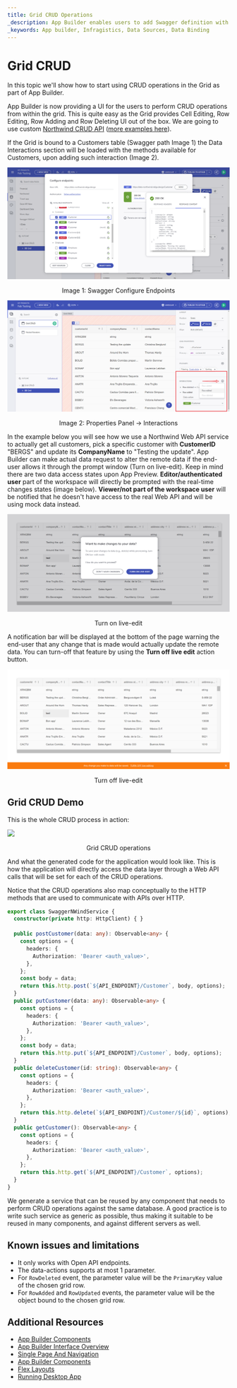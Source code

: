 ```yaml
---
title: Grid CRUD Operations
_description: App Builder enables users to add Swagger definition with endpoints, authentication and parameters
_keywords: App builder, Infragistics, Data Sources, Data Binding
---
```


# Grid CRUD
In this topic we'll show how to start using CRUD operations in the Grid as part of App Builder.

App Builder is now providing a UI for the users to perform CRUD operations from within the grid. This is quite easy as the Grid provides Cell Editing, Row Editing, Row Adding and Row Deleting UI out of the box. We are going to use custom [Northwind CRUD API](https://data-northwind.indigo.design/swagger/index.html) ([more examples here](https://github.com/IgniteUI/app-builder-docfx/wiki/CRUD-API-Examples#northwind-crud-api)).

If the Grid is bound to a Customers table (Swagger path Image 1) the Data Interactions section will be loaded with the methods available for Customers, upon adding such interaction (Image 2).

<img class="box-shadow" src="../images/using-data-in-your-app/swagger-customers-api.png" />
<p style="text-align:center;">Image 1: Swagger Configure Endpoints</p>

<img class="box-shadow" src="../images/using-data-in-your-app/adding-data-interaction.png" />
<p style="text-align:center;">Image 2: Properties Panel -> Interactions</p>

In the example below you will see how we use a Northwind Web API service to actually get all customers, pick a specific customer with **CustomerID** "BERGS" and update its **CompanyName** to "Testing the update". App Builder can make actual data request to alter the remote data if the end-user allows it through the prompt window (Turn on live-edit). Keep in mind there are two data access states upon App Preview. **Editor/authenticated user** part of the workspace will directly be prompted with the real-time changes states (image below). **Viewer/not part of the workspace user** will be notified that he doesn't have access to the real Web API and will be using mock data instead.

<img class="box-shadow" src="../images/using-data-in-your-app/want-to-make-any-changes-question.png" />
<p style="text-align:center;">Turn on live-edit</p>

A notification bar will be displayed at the bottom of the page warning the end-user that any change that is made would actually update the remote data. You can turn-off that feature by using the **Turn off live edit** action button.


<img class="box-shadow" src="../images/using-data-in-your-app/turn-off-live-update.png" />
<p style="text-align:center;">Turn off live-edit</p>

## Grid CRUD Demo

This is the whole CRUD process in action:

<img class="box-shadow" src="../images/using-data-in-your-app/Grid-CRUD.gif" />
<p style="text-align:center;">Grid CRUD operations</p>

And what the generated code for the application would look like. This is how the application will directly access the data layer through a Web API calls that will be set for each of the CRUD operations.

Notice that the CRUD operations also map conceptually to the HTTP methods that are used to communicate with APIs over HTTP.

```ts
export class SwaggerNWindService {
  constructor(private http: HttpClient) { }

  public postCustomer(data: any): Observable<any> {
    const options = {
      headers: {
        Authorization: 'Bearer <auth_value>',
      },
    };
    const body = data;
    return this.http.post(`${API_ENDPOINT}/Customer`, body, options);
  }
  public putCustomer(data: any): Observable<any> {
    const options = {
      headers: {
        Authorization: 'Bearer <auth_value>',
      },
    };
    const body = data;
    return this.http.put(`${API_ENDPOINT}/Customer`, body, options);
  }
  public deleteCustomer(id: string): Observable<any> {
    const options = {
      headers: {
        Authorization: 'Bearer <auth_value>',
      },
    };
    return this.http.delete(`${API_ENDPOINT}/Customer/${id}`, options);
  }
  public getCustomer(): Observable<any> {
    const options = {
      headers: {
        Authorization: 'Bearer <auth_value>',
      },
    };
    return this.http.get(`${API_ENDPOINT}/Customer`, options);
  }
}
```

We generate a service that can be reused by any component that needs to perform CRUD operations against the same database. A good practice is to write such service as generic as possible, thus making it suitable to be reused in many components, and against different servers as well.

## Known issues and limitations

- It only works with Open API endpoints.
- The data-actions supports at most 1 parameter.
- For `RowDeleted` event, the parameter value will be the `PrimaryKey` value of the chosen grid row.
- For `RowAdded` and `RowUpdated` events, the parameter value will be the object bound to the chosen grid row.

## Additional Resources

<div class="divider--half"></div>

* [App Builder Components](../indigo-design-app-builder-components.md)
* [App Builder Interface Overview](../interface-overview.md)
* [Single Page And Navigation](../single-page-apps-and-navigation.md)
* [App Builder Components](../indigo-design-app-builder-components.md)
* [Flex Layouts](../flex-layouts/flex-layouts.md)
* [Running Desktop App](../running-desktop-app.md)

